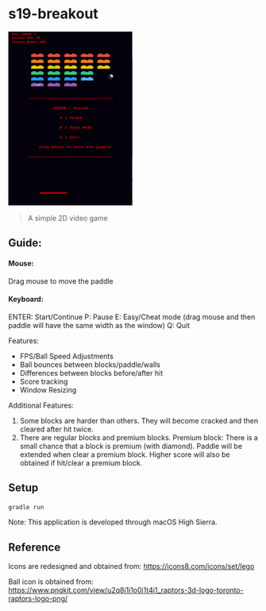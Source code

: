 # s19-breakout

<img src="https://raw.githubusercontent.com/erin889/s19-breakout/master/demo.png" width="250" height="350">

> A simple 2D video game

## Guide:

#### Mouse:
Drag mouse to move the paddle

#### Keyboard:
ENTER: Start/Continue
P: Pause
E: Easy/Cheat mode (drag mouse and then paddle will have the same width as the window)
Q: Quit

Features:
- FPS/Ball Speed Adjustments
- Ball bounces between blocks/paddle/walls
- Differences between blocks before/after hit
- Score tracking
- Window Resizing

Additional Features:
1. Some blocks are harder than others. They will become cracked and then cleared after hit twice.
2. There are regular blocks and premium blocks.
Premium block: There is a small chance that a block is premium (with diamond).
Paddle will be extended when clear a premium block.
Higher score will also be obtained if hit/clear a premium block.


## Setup
```sh
gradle run
```
Note: This application is developed through macOS High Sierra.

## Reference

Icons are redesigned and obtained from: https://icons8.com/icons/set/lego

Ball icon is obtained from: https://www.pngkit.com/view/u2q8i1i1o0i1t4i1_raptors-3d-logo-toronto-raptors-logo-png/
